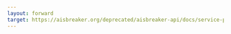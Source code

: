 ```yaml
---
layout: forward
target: https://aisbreaker.org/deprecated/aisbreaker-api/docs/service-properties
---
```


